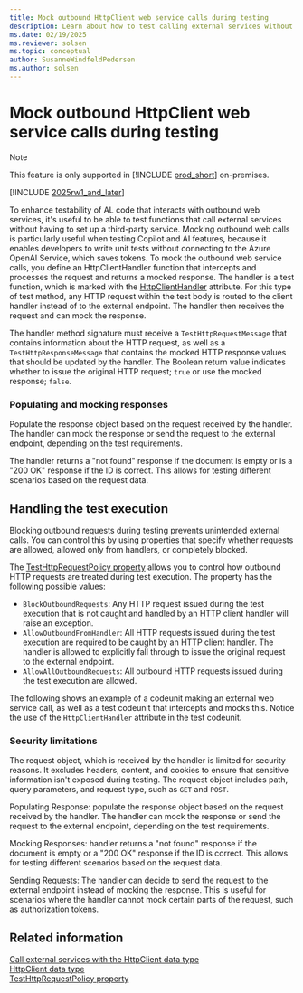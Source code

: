 ```yaml
---
title: Mock outbound HttpClient web service calls during testing
description: Learn about how to test calling external services without having to set up a third-party service using the HttpClient datatype.
ms.date: 02/19/2025
ms.reviewer: solsen
ms.topic: conceptual
author: SusanneWindfeldPedersen
ms.author: solsen
---
```


# Mock outbound HttpClient web service calls during testing

> [!NOTE]
> This feature is only supported in [!INCLUDE [prod_short](includes/prod_short.md)] on-premises.

[!INCLUDE [2025rw1_and_later](includes/2025rw1_and_later.md)]

To enhance testability of AL code that interacts with outbound web services, it's useful to be able to test functions that call external services without having to set up a third-party service. Mocking outbound web calls is particularly useful when testing Copilot and AI features, because it enables developers to write unit tests without connecting to the Azure OpenAI Service, which saves tokens. To mock the outbound web service calls, you define an HttpClientHandler function that intercepts and processes the request and returns a mocked response. The handler is a test function, which is marked with the [HttpClientHandler](attributes/devenv-httpclient-handler-attribute.md) attribute. For this type of test method, any HTTP request within the test body is routed to the client handler instead of to the external endpoint. The handler then receives the request and can mock the response.

The handler method signature must receive a `TestHttpRequestMessage` that contains information about the HTTP request, as well as a `TestHttpResponseMessage` that contains the mocked HTTP response values that should be updated by the handler. The Boolean return value indicates whether to issue the original HTTP request; `true` or use the mocked response; `false`.

<!-- code example -->

### Populating and mocking responses

Populate the response object based on the request received by the handler. The handler can mock the response or send the request to the external endpoint, depending on the test requirements.

The handler returns a "not found" response if the document is empty or is a "200 OK" response if the ID is correct. This allows for testing different scenarios based on the request data.

## Handling the test execution

Blocking outbound requests during testing prevents unintended external calls. You can control this by using properties that specify whether requests are allowed, allowed only from handlers, or completely blocked.

The [TestHttpRequestPolicy property](properties/devenv-testhttprequestpolicy-property.md) allows you to control how outbound HTTP requests are treated during test execution. The property has the following possible values:

- `BlockOutboundRequests`: Any HTTP request issued during the test execution that is not caught and handled by an HTTP client handler will raise an exception.
- `AllowOutboundFromHandler`: All HTTP requests issued during the test execution are required to be caught by an HTTP client handler. The handler is allowed to explicitly fall through to issue the original request to the external endpoint.
- `AllowAllOutboundRequests`: All outbound HTTP requests issued during the test execution are allowed.

The following shows an example of a codeunit making an external web service call, as well as a test codeunit that intercepts and mocks this. Notice the use of the `HttpClientHandler` attribute in the test codeunit.

<!-- code example -->

### Security limitations

The request object, which is received by the handler is limited for security reasons. It excludes headers, content, and cookies to ensure that sensitive information isn't exposed during testing. The request object includes path, query parameters, and request type, such as `GET` and `POST`. 

Populating Response: populate the response object based on the request received by the handler. The handler can mock the response or send the request to the external endpoint, depending on the test requirements.

Mocking Responses: handler returns a "not found" response if the document is empty or a "200 OK" response if the ID is correct. This allows for testing different scenarios based on the request data.

Sending Requests: The handler can decide to send the request to the external endpoint instead of mocking the response. This is useful for scenarios where the handler cannot mock certain parts of the request, such as authorization tokens.
	
## Related information

[Call external services with the HttpClient data type](devenv-httpclient-mock-outbound-calls.md)  
[HttpClient data type](methods-auto/httpclient/httpclient-data-type.md)  
[TestHttpRequestPolicy property](properties/devenv-testhttprequestpolicy-property.md)
